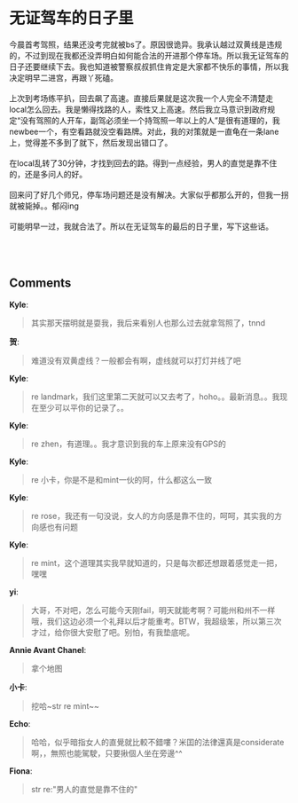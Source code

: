 # 无证驾车的日子里

<div id="msgcns!9884D0A402622CB2!824" class="bvMsg"><div>今晨首考驾照，结果还没考完就被bs了。原因很诡异。我承认越过双黄线是违规的，不过到现在我都还没弄明白如何能合法的开进那个停车场。所以我无证驾车的日子还要继续下去。我也知道被警察叔叔抓住肯定是大家都不快乐的事情，所以我决定明早二进宫，再跟丫死磕。</div>
<div> </div>
<div>上次到考场练平扒，回去飙了高速。直接后果就是这次我一个人完全不清楚走local怎么回去。我是懒得找路的人，索性又上高速。然后我立马意识到政府规定“没有驾照的人开车，副驾必须坐一个持驾照一年以上的人”是很有道理的，我newbee一个，有空看路就没空看路牌。对此，我的对策就是一直龟在一条lane上，觉得差不多到了就下，然后发现出错口了。</div>
<div> </div>
<div>在local乱转了30分钟，才找到回去的路。得到一点经验，男人的直觉是靠不住的，还是多问人的好。</div>
<div> </div>
<div>回来问了好几个师兄，停车场问题还是没有解决。大家似乎都那么开的，但我一拐就被毙掉。。郁闷ing</div>
<div> </div>
<div>可能明早一过，我就合法了。所以在无证驾车的最后的日子里，写下这些话。</div>
<div> </div>
<div> </div>
<div> </div></div>

## Comments

**Kyle**:
> 其实那天摆明就是耍我，我后来看别人也那么过去就拿驾照了，tnnd

**贺**:
> 难道没有双黄虚线？一般都会有啊，虚线就可以打灯并线了吧

**Kyle**:
> re landmark，我们这里第二天就可以又去考了，hoho。。最新消息。。我现在至少可以平你的记录了。。

**Kyle**:
> re zhen，有道理。。我才意识到我的车上原来没有GPS的

**Kyle**:
> re 小卡，你是不是和mint一伙的阿，什么都这么一致

**Kyle**:
> re rose，我还有一句没说，女人的方向感是靠不住的，呵呵，其实我的方向感也有问题

**Kyle**:
> re mint，这个道理其实我早就知道的，只是每次都还想跟着感觉走一把，嘿嘿

**yi**:
> 大哥，不对吧，怎么可能今天刚fail，明天就能考啊？可能州和州不一样哦，我们这边必须一个礼拜以后才能重考。BTW，我超级笨，所以第三次才过，给你很大安慰了吧。别怕，有我垫底呢。

**Annie Avant Chanel**:
> 拿个地图

**小卡**:
> 挖哈~str re mint~~

**Echo**:
> 哈哈，似乎暗指女人的直覺就比較不錯嘍？米囯的法律還真是considerate啊，，無照也能駕駛，只要揪個人坐在旁邊^^

**Fiona**:
> str re:&quot;男人的直觉是靠不住的&quot;


